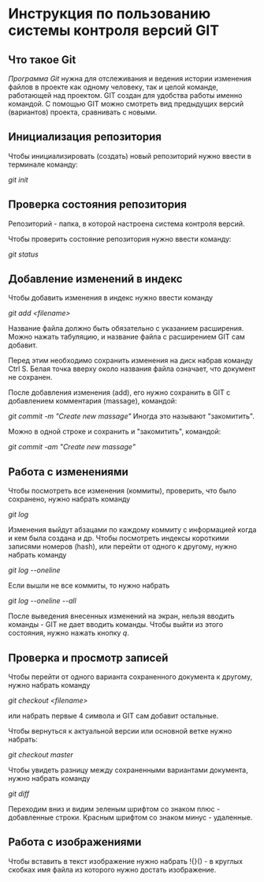 # **Инструкция по пользованию системы контроля версий GIT**

## Что такое Git

*Программа Git* нужна для отслеживания и ведения истории изменения файлов в проекте как одному человеку, так и целой команде, работающей над проектом. GIT создан для удобства работы именно командой.  С помощью GIT можно смотреть вид предыдущих версий (вариантов) проекта, сравнивать с новыми. 

## Инициализация репозитория

Чтобы инициализировать (создать) новый репозиторий нужно ввести в терминале команду:

*git init*

## Проверка состояния репозитория

Репозиторий - папка, в которой настроена система контроля версий. 

Чтобы проверить состояние репозитория нужно ввести команду:

*git status*

## Добавление изменений в индекс

Чтобы добавить изменения в индекс нужно ввести команду

*git add \<filename>*

Название файла должно быть обязательно с указанием расширения. Можно нажать табуляцию, и название файла с расширением GIT сам добавит.

Перед этим необходимо сохранить изменения на диск набрав команду Ctrl S. 
Белая точка вверху около названия файла означает, что документ не сохранен. 


После добавления изменения (add), его нужно сохранить в GIT с добавлением комментария (massage), командой:

*git commit -m "Create new massage"* 
Иногда это называют "закомитить".

Можно в одной строке и сохранить и "закомитить", командой:

*git commit -am "Create new massage"*

## Работа с изменениями
Чтобы посмотреть все изменения (коммиты), проверить, что было сохранено, нужно набрать команду

*git log*

Изменения выйдут абзацами по каждому коммиту с информацией когда и кем была создана и др. Чтобы посмотреть индексы короткими записями номеров (hash), или перейти от одного к другому, нужно набрать команду

*git log --oneline*

Ecли вышли не все коммиты, то нужно набрать 

*git log --oneline --all*

После выведения внесенных изменений на экран, нельзя вводить команды - GIT не дает вводить команды. Чтобы выйти из этого состояния, нужно нажать кнопку *q*.


## Проверка и просмотр записей
Чтобы перейти от одного варианта сохраненного документа к другому, нужно набрать команду

*git checkout \<filename>*

или набрать первые 4 символа и GIT сам добавит остальные.

Чтобы вернуться к актуальной версии или основной ветке нужно набрать:

*git checkout master*

Чтобы увидеть разницу между сохраненными вариантами документа, нужно набрать команду

*git diff*

Переходим вниз и видим зеленым шрифтом со знаком плюс - добавленные строки. Красным шрифтом со знаком минус - удаленные. 

## Работа с изображениями

Чтобы вставить в текст изображение нужно набрать !{}() - в круглых скобках имя файла из которого нужно достать изображение. 




